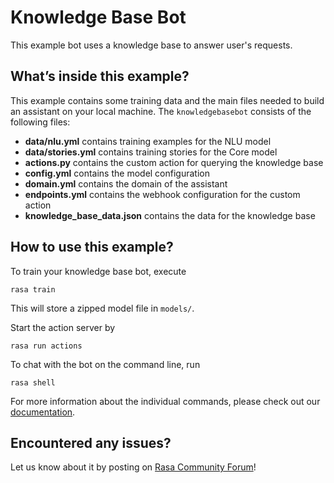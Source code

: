 # Knowledge Base Bot

This example bot uses a knowledge base to answer user's requests.

## What’s inside this example?

This example contains some training data and the main files needed to build an 
assistant on your local machine. The `knowledgebasebot` consists of the following files:

- **data/nlu.yml** contains training examples for the NLU model  
- **data/stories.yml** contains training stories for the Core model  
- **actions.py** contains the custom action for querying the knowledge base
- **config.yml** contains the model configuration
- **domain.yml** contains the domain of the assistant  
- **endpoints.yml** contains the webhook configuration for the custom action  
- **knowledge_base_data.json** contains the data for the knowledge base

## How to use this example?

To train your knowledge base bot, execute
```
rasa train
```
This will store a zipped model file in `models/`.

Start the action server by
```
rasa run actions
```

To chat with the bot on the command line, run
```
rasa shell
```

For more information about the individual commands, please check out our 
[documentation](http://rasa.com/docs/rasa/user-guide/command-line-interface/).

## Encountered any issues?
Let us know about it by posting on [Rasa Community Forum](https://forum.rasa.com)!
